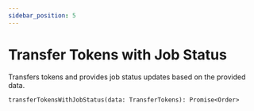 ```yaml
---
sidebar_position: 5
---
```


# Transfer Tokens with Job Status

Transfers tokens and provides job status updates based on the provided data.

`transferTokensWithJobStatus(data: TransferTokens): Promise<Order>`